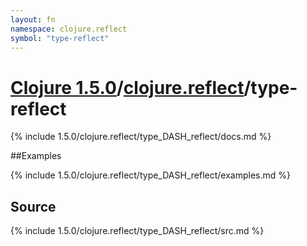 ```yaml
---
layout: fn
namespace: clojure.reflect
symbol: "type-reflect"
---
```


# [Clojure 1.5.0](../../)/[clojure.reflect](../)/type-reflect

{% include 1.5.0/clojure.reflect/type_DASH_reflect/docs.md %}

##Examples

{% include 1.5.0/clojure.reflect/type_DASH_reflect/examples.md %}
## Source
{% include 1.5.0/clojure.reflect/type_DASH_reflect/src.md %}

